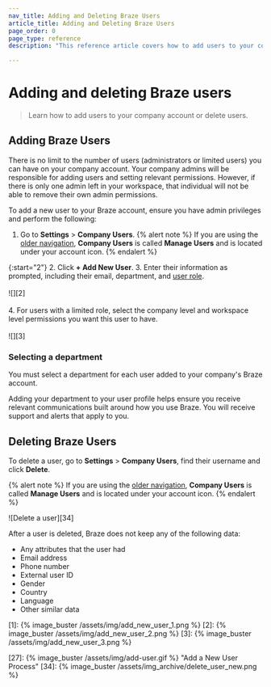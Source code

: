 ```yaml
---
nav_title: Adding and Deleting Braze Users
article_title: Adding and Deleting Braze Users
page_order: 0
page_type: reference
description: "This reference article covers how to add users to your company account or delete users."

---
```


# Adding and deleting Braze users

> Learn how to add users to your company account or delete users.

## Adding Braze Users

There is no limit to the number of users (administrators or limited users) you can have on your company account. Your company admins will be responsible for adding users and setting relevant permissions. However, if there is only one admin left in your workspace, that individual will not be able to remove their own admin permissions.

To add a new user to your Braze account, ensure you have admin privileges and perform the following:

1. Go to **Settings** > **Company Users**.
  {% alert note %}
  If you are using the [older navigation]({{site.baseurl}}/navigation), **Company Users** is called **Manage Users** and is located under your account icon.
  {% endalert %}

{:start="2"}
2. Click **+ Add New User**.
3. Enter their information as prompted, including their email, department, and [user role]({{site.baseurl}}/user_guide/administrative/manage_your_braze_users/user_permissions/#editing-user-permissions).<br><br>![][2]<br><br>
4. For users with a limited role, select the company level and workspace level permissions you want this user to have.<br><br>![][3]

### Selecting a department

You must select a department for each user added to your company's Braze account. 

Adding your department to your user profile helps ensure you receive relevant communications built around how you use Braze. You will receive support and alerts that apply to you.

## Deleting Braze Users

To delete a user, go to **Settings** > **Company Users**, find their username and click <i class="fa fa-trash-can"></i> **Delete**.

{% alert note %}
If you are using the [older navigation]({{site.baseurl}}/navigation), **Company Users** is called **Manage Users** and is located under your account icon.
{% endalert %}

![Delete a user][34]

After a user is deleted, Braze does not keep any of the following data:

- Any attributes that the user had
- Email address
- Phone number
- External user ID
- Gender
- Country
- Language
- Other similar data


[1]: {% image_buster /assets/img/add_new_user_1.png %}
[2]: {% image_buster /assets/img/add_new_user_2.png %}
[3]: {% image_buster /assets/img/add_new_user_3.png %}

[27]: {% image_buster /assets/img/add-user.gif %} "Add a New User Process"
[34]: {% image_buster /assets/img_archive/delete_user_new.png %}